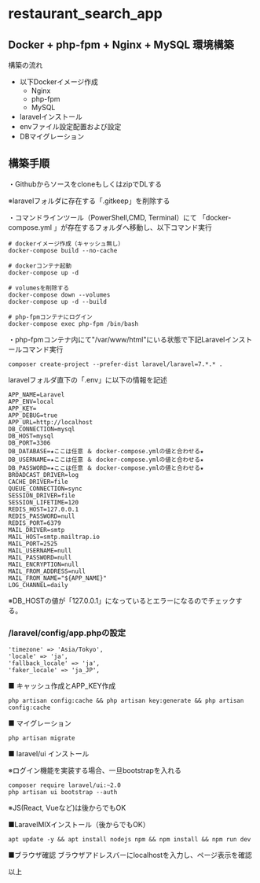 # restaurant_search_app
## Docker + php-fpm + Nginx + MySQL 環境構築
構築の流れ
- 以下Dockerイメージ作成
  - Nginx
  - php-fpm
  - MySQL
- laravelインストール
- envファイル設定配置および設定
- DBマイグレーション

## 構築手順
・GithubからソースをcloneもしくはzipでDLする

※laravelフォルダに存在する「.gitkeep」を削除する

・コマンドラインツール（PowerShell,CMD, Terminal）にて
「docker-compose.yml 」が存在するフォルダへ移動し、以下コマンド実行
```
# dockerイメージ作成（キャッシュ無し）
docker-compose build --no-cache

# dockerコンテナ起動
docker-compose up -d

# volumesを削除する
docker-compose down --volumes
docker-compose up -d --build

# php-fpmコンテナにログイン
docker-compose exec php-fpm /bin/bash
```
・php-fpmコンテナ内にて"/var/www/html"にいる状態で下記Laravelインストールコマンド実行
```
composer create-project --prefer-dist laravel/laravel=7.*.* .
```
laravelフォルダ直下の「.env」に以下の情報を記述
```
APP_NAME=Laravel
APP_ENV=local
APP_KEY=
APP_DEBUG=true
APP_URL=http://localhost
DB_CONNECTION=mysql
DB_HOST=mysql
DB_PORT=3306
DB_DATABASE=★ここは任意 ＆ docker-compose.ymlの値と合わせる★
DB_USERNAME=★ここは任意 ＆ docker-compose.ymlの値と合わせる★
DB_PASSWORD=★ここは任意 ＆ docker-compose.ymlの値と合わせる★
BROADCAST_DRIVER=log
CACHE_DRIVER=file
QUEUE_CONNECTION=sync
SESSION_DRIVER=file
SESSION_LIFETIME=120
REDIS_HOST=127.0.0.1
REDIS_PASSWORD=null
REDIS_PORT=6379
MAIL_DRIVER=smtp
MAIL_HOST=smtp.mailtrap.io
MAIL_PORT=2525
MAIL_USERNAME=null
MAIL_PASSWORD=null
MAIL_ENCRYPTION=null
MAIL_FROM_ADDRESS=null
MAIL_FROM_NAME="${APP_NAME}"
LOG_CHANNEL=daily
```
※DB_HOSTの値が「127.0.0.1」になっているとエラーになるのでチェックする。

### /laravel/config/app.phpの設定
```
'timezone' => 'Asia/Tokyo',
'locale' => 'ja',
'fallback_locale' => 'ja',
'faker_locale' => 'ja_JP',
```
■ キャッシュ作成とAPP_KEY作成
```
php artisan config:cache && php artisan key:generate && php artisan config:cache
```

■ マイグレーション
```
php artisan migrate
```
■ laravel/ui インストール

※ログイン機能を実装する場合、一旦bootstrapを入れる
```
composer require laravel/ui:~2.0
php artisan ui bootstrap --auth
```
※JS(React, Vueなど)は後からでもOK

■LaravelMIXインストール（後からでもOK）
```
apt update -y && apt install nodejs npm && npm install && npm run dev
```
■ブラウザ確認
ブラウザアドレスバーにlocalhostを入力し、ページ表示を確認

以上
